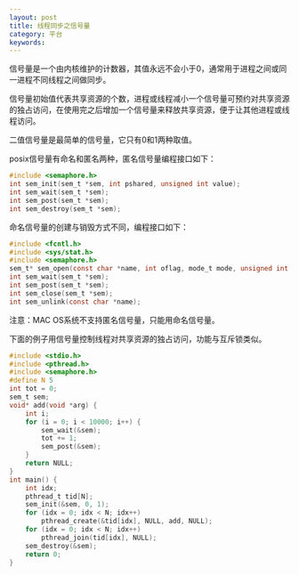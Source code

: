 ```yaml
---
layout: post
title: 线程同步之信号量
category: 平台
keywords:
---
```


信号量是一个由内核维护的计数器，其值永远不会小于0，通常用于进程之间或同一进程不同线程之间做同步。

信号量初始值代表共享资源的个数，进程或线程减小一个信号量可预约对共享资源的独占访问，在使用完之后增加一个信号量来释放共享资源，便于让其他进程或线程访问。

二值信号量是最简单的信号量，它只有0和1两种取值。

posix信号量有命名和匿名两种，匿名信号量编程接口如下：

```c
#include <semaphore.h>
int sem_init(sem_t *sem, int pshared, unsigned int value);
int sem_wait(sem_t *sem);
int sem_post(sem_t *sem);
int sem_destroy(sem_t *sem);
```

命名信号量的创建与销毁方式不同，编程接口如下：

```c
#include <fcntl.h>
#include <sys/stat.h>
#include <semaphore.h>
sem_t* sem_open(const char *name, int oflag, mode_t mode, unsigned int value);
int sem_wait(sem_t *sem);
int sem_post(sem_t *sem);
int sem_close(sem_t *sem);
int sem_unlink(const char *name);
```

注意：MAC OS系统不支持匿名信号量，只能用命名信号量。

下面的例子用信号量控制线程对共享资源的独占访问，功能与互斥锁类似。

```c
#include <stdio.h>
#include <pthread.h>
#include <semaphore.h>
#define N 5
int tot = 0;
sem_t sem;
void* add(void *arg) {
    int i;
    for (i = 0; i < 10000; i++) {
        sem_wait(&sem);
        tot += 1;
        sem_post(&sem);
    }
    return NULL;
}
int main() {
    int idx;
    pthread_t tid[N];
    sem_init(&sem, 0, 1);
    for (idx = 0; idx < N; idx++)
        pthread_create(&tid[idx], NULL, add, NULL);
    for (idx = 0; idx < N; idx++)
        pthread_join(tid[idx], NULL);
    sem_destroy(&sem);
    return 0;
}
```
